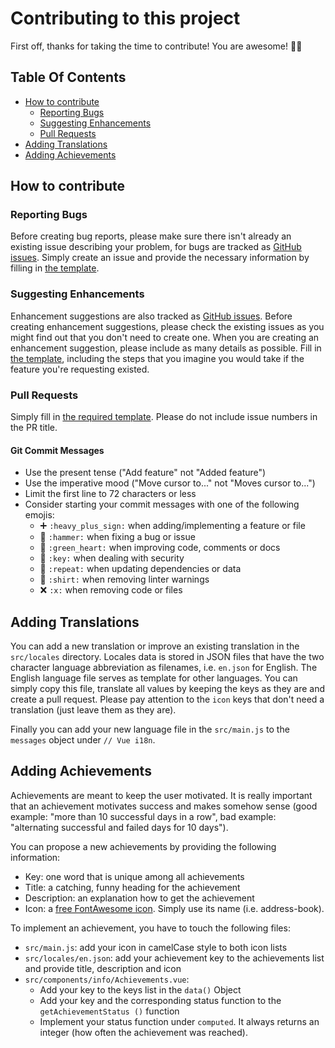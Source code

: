 # Contributing to this project

First off, thanks for taking the time to contribute! You are awesome! :tada::clap:

## Table Of Contents

- [How to contribute](#how-to-contribute)
  - [Reporting Bugs](#reporting-bugs)
  - [Suggesting Enhancements](#suggesting-enhancements)
  - [Pull Requests](#pull-requests)
- [Adding Translations](#adding-translations)  
- [Adding Achievements](#adding-achievements)
  
## How to contribute

### Reporting Bugs

Before creating bug reports, please make sure there isn't already an existing issue describing your problem, for bugs are tracked as [GitHub issues](https://github.com/devmount/you-can-quit/issues). Simply create an issue and provide the necessary information by filling in [the template](https://github.com/devmount/you-can-quit/issues/new?template=bug_report.md).

### Suggesting Enhancements

Enhancement suggestions are also tracked as [GitHub issues](https://github.com/devmount/you-can-quit/issues). Before creating enhancement suggestions, please check the existing issues as you might find out that you don't need to create one. When you are creating an enhancement suggestion, please include as many details as possible. Fill in [the template](https://github.com/devmount/you-can-quit/issues/new?template=feature_request.md), including the steps that you imagine you would take if the feature you're requesting existed.

### Pull Requests

Simply fill in [the required template](PULL_REQUEST_TEMPLATE.md). Please do not include issue numbers in the PR title.

#### Git Commit Messages

- Use the present tense ("Add feature" not "Added feature")
- Use the imperative mood ("Move cursor to..." not "Moves cursor to...")
- Limit the first line to 72 characters or less
- Consider starting your commit messages with one of the following emojis:
  - :heavy_plus_sign: `:heavy_plus_sign:` when adding/implementing a feature or file
  - :hammer: `:hammer:` when fixing a bug or issue
  - :green_heart: `:green_heart:` when improving code, comments or docs
  - :key: `:key:` when dealing with security
  - :repeat: `:repeat:` when updating dependencies or data
  - :shirt: `:shirt:` when removing linter warnings
  - :x: `:x:` when removing code or files

## Adding Translations

You can add a new translation or improve an existing translation in the `src/locales` directory. Locales data is stored in JSON files that have the two character language abbreviation as filenames, i.e. `en.json` for English. The English language file serves as template for other languages. You can simply copy this file, translate all values by keeping the keys as they are and create a pull request. Please pay attention to the `icon` keys that don't need a translation (just leave them as they are).

Finally you can add your new language file in the `src/main.js` to the `messages` object under `// Vue i18n`.

## Adding Achievements

Achievements are meant to keep the user motivated. It is really important that an achievement motivates success and makes somehow sense (good example: "more than 10 successful days in a row", bad example: "alternating successful and failed days for 10 days").

You can propose a new achievements by providing the following information:

- Key: one word that is unique among all achievements
- Title: a catching, funny heading for the achievement
- Description: an explanation how to get the achievement
- Icon: a [free FontAwesome icon](https://fontawesome.com/icons?d=gallery&m=free). Simply use its name (i.e. address-book).

To implement an achievement, you have to touch the following files:

- `src/main.js`: add your icon in camelCase style to both icon lists
- `src/locales/en.json`: add your achievement key to the achievements list and provide title, description and icon
- `src/components/info/Achievements.vue`:
  - Add your key to the keys list in the `data()` Object
  - Add your key and the corresponding status function to the `getAchievementStatus ()` function
  - Implement your status function under `computed`. It always returns an integer (how often the achievement was reached).
